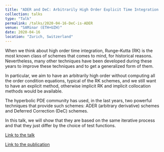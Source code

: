 ```yaml
---
title: "ADER and DeC: Arbitrarily High Order Explicit Time Integration Methods"
collection: talks
type: "Talk"
permalink: /talks/2020-04-16-DeC-is-ADER
venue: "SAMinar (ETH+UZH)"
date: 2020-04-16
location: "Zurich, Switzerland"
---
```


When we think about high order time integration, Runge–Kutta (RK) is the most known class of schemes that comes to mind, for historical reasons. Nevertheless, many other techniques have been developed during these years to improve these techniques and to get a generalized form of them.

In particular, we aim to have an arbitrarily high order without computing all the order condition equations, typical of the RK schemes, and we still want to have an explicit method, otherwise implicit RK and implicit collocation methods would be available.

The hyperbolic PDE community has used, in the last years, two powerful techniques that provide such schemes: ADER (arbitrary derivative) schemes and Deferred Correction (DeC) schemes.

In this talk, we will show that they are based on the same iterative process and that they just differ by the choice of test functions.

[Link to the talk](https://drive.math.uzh.ch/index.php/s/25opXm79yGeWrrY)

[Link to the publication](/publication/2021-02-10-ADER-is-DeC)
